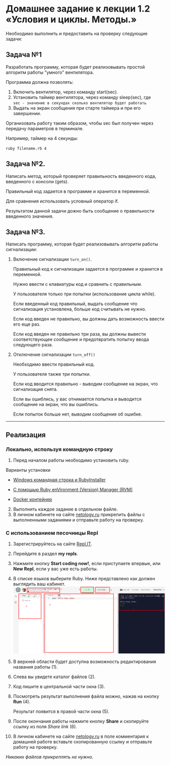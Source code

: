 Домашнее задание к лекции 1.2 «Условия и циклы. Методы.»
===

Необходимо выполнить и предоставить на проверку следующие задачи:

## Задача №1
Разработать программу, которая будет реализовывать простой алгоритм работы "умного" вентилятора.

Программа должна позволять:
1. Включить вентилятор, через команду start(sec).
2. Установить таймер вентилятора, через команду sleep(sec), где  
   `sec - значение в секундах сколько вентилятор будет работать`
3. Выдать на экран сообщения при старте таймера и при его завершении.
   
Организовать работу таким образом, чтобы sec был получен через передачу параметров в терминале.

Например, таймер на 4 секунды:

`ruby filename.rb 4` 
   

## Задача №2.
Написать метод, который проверяет правильность введенного кода, введенного с консоли (gets).

Правильный код задается в программе и хранится в переменной. 

Для сравнения использовать условный оператор if. 

Результатом данной задачи дожно быть сообщение о правильности введенного значения.


## Задача №3.
Написать программу, которая будет реализовывать алгоритм работы сигнализации:

1. Включение сигнализации `turn_on()`. 
   
   Правильный код к сигнализации задается в программе и хранится в переменной.
   
   Нужно ввести с клавиатуры код и сравнить с правильным.
   
   У пользователя только три попытки (использование цикла while).
   
   Если введенный код правильный, выдать сообщение что сигнализация установлена, больше код считывать не нужно.
   
   Если код введен не правильно, вы должны дать возможность ввести его еще раз.
   
   Если код введен не правильно три раза, вы должны вывести соответствующее сообщение и предотвратить попытку ввода следующего раза.
2. Отключение сигнализации `turn_off()` 
   
   Необходимо ввести правильный код. 
   
   У пользователя также три попытки. 
   
   Если код вводится правильно - выводим сообщение на экран, что сигнализация снята.

   Если вы ошиблись, у вас отнимается попытка и выводится сообщение на экран, что вы ошиблись. 
   
   Если попыток больше нет, выводим сообщение об ошибке.

---
## Реализация

### Локально, используя командную строку

1. Перед началом работы необходимо установить ruby.

Варианты установки 

- [Windows командная строка и RubyInstaller](../installations/ruby_installer.md)

- [С помощью Ruby enVironment (Version) Manager (RVM)](../installations/rvm.md)  

- [Docker контейнер](../installations/docker.md)

2. Выполнить каждое задание в отдельном файле.
3. В личном кабинете на сайте [netology.ru](http://netology.ru/) прикрепить файлы c выполненными заданиями и отправьте работу на проверку.

### С использованием песочницы Repl

1. Зарегистрируйтесь на сайте [Repl.IT](https://repl.it/).
2. Перейдите в раздел **my repls**. 
3. Нажмите кнопку **Start coding now!**, если приступаете впервые, или **New Repl**, если у вас уже есть работы. 
4. В списке языков выберите Ruby. 
Ниже представлено как должен выглядить ваш кабинет.
![Repl Tutorial](../resources/repl_tutorial.png)
4. В верхней области будет доступна возможность редактирования названия работы (1).
5. Слева вы увидете каталог файлов (2).
6. Код пишите в центральной части окна (3).
7. Посмотреть результат выполнения файла можно, нажав на кнопку **Run** (4). 

   Результат появится в правой части окна (5).
8. После окончания работы нажмите кнопку **Share** и скопируйте ссылку из поля *Share link* (6).
9. В личном кабинете на сайте [netology.ru](http://netology.ru/) в поле комментария к домашней работе вставьте скопированную ссылку и отправьте работу на проверку.

*Никаких файлов прикреплять не нужно.* 
